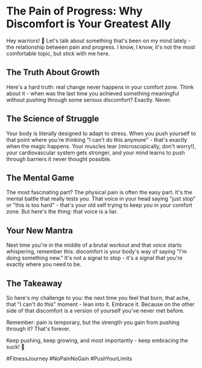 # The Pain of Progress: Why Discomfort is Your Greatest Ally

Hey warriors! 👊 Let's talk about something that's been on my mind lately - the relationship between pain and progress. I know, I know, it's not the most comfortable topic, but stick with me here.

## The Truth About Growth

Here's a hard truth: real change never happens in your comfort zone. Think about it - when was the last time you achieved something meaningful without pushing through some serious discomfort? Exactly. Never.

## The Science of Struggle

Your body is literally designed to adapt to stress. When you push yourself to that point where you're thinking "I can't do this anymore" - that's exactly when the magic happens. Your muscles tear (microscopically, don't worry!), your cardiovascular system gets stronger, and your mind learns to push through barriers it never thought possible.

## The Mental Game

The most fascinating part? The physical pain is often the easy part. It's the mental battle that really tests you. That voice in your head saying "just stop" or "this is too hard" - that's your old self trying to keep you in your comfort zone. But here's the thing: that voice is a liar.

## Your New Mantra

Next time you're in the middle of a brutal workout and that voice starts whispering, remember this: discomfort is your body's way of saying "I'm doing something new." It's not a signal to stop - it's a signal that you're exactly where you need to be.

## The Takeaway

So here's my challenge to you: the next time you feel that burn, that ache, that "I can't do this" moment - lean into it. Embrace it. Because on the other side of that discomfort is a version of yourself you've never met before.

Remember: pain is temporary, but the strength you gain from pushing through it? That's forever.

Keep pushing, keep growing, and most importantly - keep embracing the suck! 💪

#FitnessJourney #NoPainNoGain #PushYourLimits

